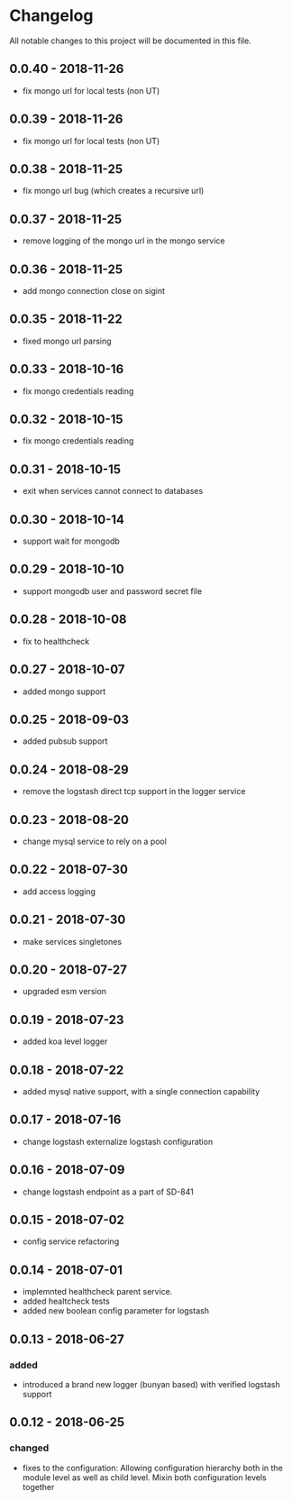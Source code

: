 # Changelog
All notable changes to this project will be documented in this file.
## 0.0.40 - 2018-11-26
- fix mongo url for local tests (non UT)
## 0.0.39 - 2018-11-26
- fix mongo url for local tests (non UT)
## 0.0.38 - 2018-11-25
- fix mongo url bug (which creates a recursive url)
## 0.0.37 - 2018-11-25
- remove logging of the mongo url in the mongo service
## 0.0.36 - 2018-11-25
- add mongo connection close on sigint
## 0.0.35 - 2018-11-22
- fixed mongo url parsing
## 0.0.33 - 2018-10-16
- fix mongo credentials reading
## 0.0.32 - 2018-10-15
- fix mongo credentials reading
## 0.0.31 - 2018-10-15
- exit when services cannot connect to databases
## 0.0.30 - 2018-10-14
- support wait for mongodb
## 0.0.29 - 2018-10-10
- support mongodb user and password secret file
## 0.0.28 - 2018-10-08
- fix to healthcheck
## 0.0.27 - 2018-10-07
- added mongo support
## 0.0.25 - 2018-09-03
- added pubsub support
## 0.0.24 - 2018-08-29
- remove the logstash direct tcp support in the logger service
## 0.0.23 - 2018-08-20
- change mysql service to rely on a pool
## 0.0.22 - 2018-07-30
- add access logging
## 0.0.21 - 2018-07-30
- make services singletones
## 0.0.20 - 2018-07-27
- upgraded esm version
## 0.0.19 - 2018-07-23
- added koa level logger 
## 0.0.18 - 2018-07-22
- added mysql native support, with a single connection capability
## 0.0.17 - 2018-07-16
- change logstash externalize logstash configuration
## 0.0.16 - 2018-07-09
- change logstash endpoint as a part of SD-841
## 0.0.15 - 2018-07-02
- config service refactoring
## 0.0.14 - 2018-07-01
- implemnted healthcheck parent service.
- added healtcheck tests
- added new boolean config parameter for logstash 
## 0.0.13 - 2018-06-27
### added
- introduced a brand new logger (bunyan based) with verified logstash support

## 0.0.12 - 2018-06-25
### changed
- fixes to the configuration: Allowing configuration hierarchy both in the module level as well as child level. Mixin both configuration levels together